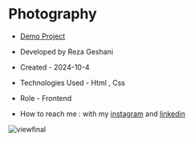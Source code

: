 # Photography

- [Demo Project](https://rezageshaniweb.github.io/AvadaPhotography/)

- Developed by Reza Geshani

- Created - 2024-10-4

- Technologies Used - Html , Css

- Role - Frontend

- How to reach me : with my [instagram](https://www.instagram.com/rezageshani_web) and [linkedin](http://www.linkedin.com/in/reza-geshani-web)


![viewfinal](https://github.com/user-attachments/assets/90742f88-8056-4144-9c28-bf923d94ea87)
